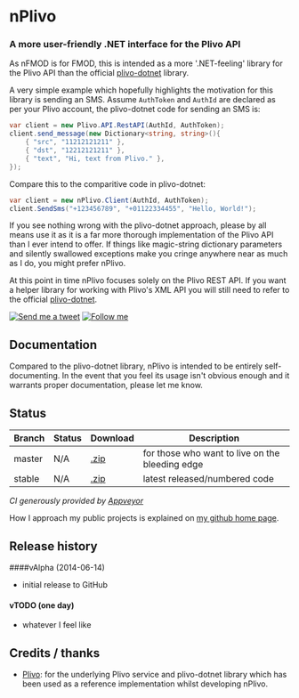 # nPlivo
### A more user-friendly .NET interface for the Plivo API

As nFMOD is for FMOD, this is intended as a more '.NET-feeling' library for the Plivo API than the official [plivo-dotnet](https://github.com/plivo/plivo-dotnet) library.

A very simple example which hopefully highlights the motivation for this library is sending an SMS. Assume `AuthToken` and `AuthId` are declared as per your Plivo account, the plivo-dotnet code for sending an SMS is:

```C#
var client = new Plivo.API.RestAPI(AuthId, AuthToken);
client.send_message(new Dictionary<string, string>(){
    { "src", "11212121211" },
    { "dst", "12212121211" },
    { "text", "Hi, text from Plivo." },
});
```

Compare this to the comparitive code in plivo-dotnet:

```C#
var client = new nPlivo.Client(AuthId, AuthToken);
client.SendSms("+123456789", "+01122334455", "Hello, World!");
```

If you see nothing wrong with the plivo-dotnet approach, please by all means use it as it is a far more thorough implementation of the Plivo API than I ever intend to offer. If things like magic-string dictionary parameters and silently swallowed exceptions make you cringe anywhere near as much as I do, you might prefer nPlivo. 

At this point in time nPlivo focuses solely on the Plivo REST API. If you want a helper library for working with Plivo's XML API you will still need to refer to the official [plivo-dotnet](https://github.com/plivo/plivo-dotnet).

[![Send me a tweet](http://nathanchere.github.io/twitter_tweet.png)](https://twitter.com/intent/tweet?screen_name=nathanchere "Send me a tweet") [![Follow me](http://nathanchere.github.io/twitter_follow.png)](https://twitter.com/intent/user?screen_name=nathanchere "Follow me")

## Documentation

Compared to the plivo-dotnet library, nPlivo is intended to be entirely self-documenting. In the event that you feel its usage isn't obvious enough and it warrants proper documentation, please let me know.


## Status

Branch | Status | Download | Description
------|-----|------|--------
master | N/A | [.zip](https://github.com/nathanchere/nPlivo/archive/master.zip) | for those who want to live on the bleeding edge
stable | N/A | [.zip](https://github.com/nathanchere/nPlivo/archive/stable.zip) | latest released/numbered code

*CI generously provided by [Appveyor](http://appveyor.com)*

How I approach my public projects is explained on [my github home page](http://nathanchere.github.io).

## Release history

####vAlpha (2014-06-14)

* initial release to GitHub

#### vTODO (one day)

* whatever I feel like

## Credits / thanks

* [Plivo](http://plivo.com/): for the underlying Plivo service and plivo-dotnet library which has been used as a reference implementation whilst developing nPlivo. 